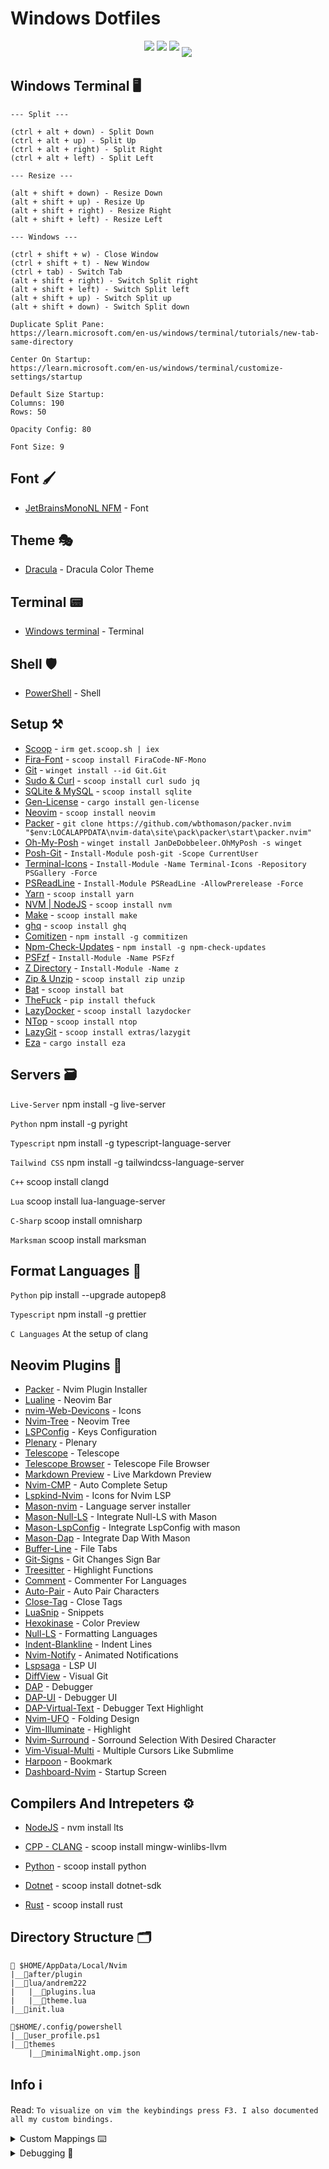 <h1>Windows Dotfiles</h1>

<p align='center'>
<img style='padding-bottom:10px' src="doc/Terminal-Preview_1.png">
<img style='padding-bottom:10px' src="doc/Terminal-Preview_2.png">
<img style='padding-bottom:10px' src="doc/Terminal-Preview_3.png">
<img src="doc/Terminal-Preview_4.png">
</p>

<h2>Windows Terminal 🖥️</h2>

```
--- Split ---

(ctrl + alt + down) - Split Down
(ctrl + alt + up) - Split Up
(ctrl + alt + right) - Split Right
(ctrl + alt + left) - Split Left
```

```
--- Resize ---

(alt + shift + down) - Resize Down
(alt + shift + up) - Resize Up
(alt + shift + right) - Resize Right
(alt + shift + left) - Resize Left
```

```
--- Windows ---

(ctrl + shift + w) - Close Window
(ctrl + shift + t) - New Window
(ctrl + tab) - Switch Tab
(alt + shift + right) - Switch Split right
(alt + shift + left) - Switch Split left
(alt + shift + up) - Switch Split up
(alt + shift + down) - Switch Split down
```

```
Duplicate Split Pane:
https://learn.microsoft.com/en-us/windows/terminal/tutorials/new-tab-same-directory

Center On Startup:
https://learn.microsoft.com/en-us/windows/terminal/customize-settings/startup

Default Size Startup:
Columns: 190
Rows: 50

Opacity Config: 80

Font Size: 9
```

<h2>Font 🖌️</h2>

- [JetBrainsMonoNL NFM](https://www.nerdfonts.com/font-downloads) - Font

<h2>Theme 🎭</h2>

- [Dracula](https://draculatheme.com/windows-terminal) - Dracula Color Theme

<h2>Terminal 📟</h2>

- [Windows terminal](https://apps.microsoft.com/store/detail/windows-terminal/9N0DX20HK701) - Terminal

<h2>Shell 🛡️</h2>

- [PowerShell](https://learn.microsoft.com/en-us/powershell/) - Shell

<h2>Setup ⚒️</h2>

- [Scoop](https://scoop.sh/) - `irm get.scoop.sh | iex`
- [Fira-Font](https://scoop.sh/#/apps?q=firacode&s=0&d=1&o=true) - `scoop install FiraCode-NF-Mono`
- [Git](https://git-scm.com/download/win) - `winget install --id Git.Git`
- [Sudo & Curl](https://scoop.sh/#/) - `scoop install curl sudo jq`
- [SQLite & MySQL](https://scoop.sh/#/apps?q=SQLITE&s=0&d=1&o=true) - `scoop install sqlite`
- [Gen-License](https://github.com/nexxeln/license-generatorhttps://github.com/nexxeln/license-generator) - `cargo install gen-license`
- [Neovim](https://scoop.sh/#/apps?q=neovim&s=0&d=1&o=true) - `scoop install neovim`
- [Packer](https://github.com/wbthomason/packer.nvim) - `git clone https://github.com/wbthomason/packer.nvim "$env:LOCALAPPDATA\nvim-data\site\pack\packer\start\packer.nvim"`
- [Oh-My-Posh](https://ohmyposh.dev/docs/installation/windows) - `winget install JanDeDobbeleer.OhMyPosh -s winget`
- [Posh-Git](https://www.powershellgallery.com/packages/posh-git) - `Install-Module posh-git -Scope CurrentUser`
- [Terminal-Icons](https://github.com/devblackops/Terminal-Icons) - `Install-Module -Name Terminal-Icons -Repository PSGallery -Force`
- [PSReadLine](https://github.com/PowerShell/PSReadLine) - `Install-Module PSReadLine -AllowPrerelease -Force`
- [Yarn](https://scoop.sh/#/) - `scoop install yarn`
- [NVM | NodeJS](https://scoop.sh/#/apps?q=nvm&s=0&d=1&o=true) - `scoop install nvm`
- [Make](https://scoop.sh/#/apps?q=make&s=0&d=1&o=true) - `scoop install make`
- [ghq](https://scoop.sh/#/apps?s=0&d=1&o=true&q=ghq) - `scoop install ghq`
- [Comitizen](https://github.com/streamich/git-cz) - `npm install -g commitizen`
- [Npm-Check-Updates](https://www.npmjs.com/package/npm-check-updates) - `npm install -g npm-check-updates`
- [PSFzf](https://github.com/kelleyma49/PSFzf) - `Install-Module -Name PSFzf`
- [Z Directory](https://www.powershellgallery.com/packages/z/1.1.13) - `Install-Module -Name z`
- [Zip & Unzip](https://scoop.sh/#/) - `scoop install zip unzip`
- [Bat](https://scoop.sh/#/apps?q=bat) - `scoop install bat`
- [TheFuck](https://github.com/nvbn/thefuck#installation) - `pip install thefuck`
- [LazyDocker](https://scoop.sh/#/apps?q=lazydocker) - `scoop install lazydocker`
- [NTop](https://scoop.sh/#/apps?q=ntop) - `scoop install ntop`
- [LazyGit](https://scoop.sh/#/apps?q=lazygit) - `scoop install extras/lazygit`
- [Eza](https://github.com/eza-community/eza) - `cargo install eza`

<h2>Servers 🗃️</h2>

`Live-Server` npm install -g live-server

`Python` npm install -g pyright

`Typescript` npm install -g typescript-language-server

`Tailwind CSS` npm install -g tailwindcss-language-server

`C++` scoop install clangd

`Lua` scoop install lua-language-server

`C-Sharp` scoop install omnisharp

`Marksman` scoop install marksman

<h2>Format Languages 📄</h2>

`Python` pip install --upgrade autopep8

`Typescript` npm install -g prettier

`C Languages` At the setup of clang

<h2>Neovim Plugins 📲</h2>

- [Packer](https://github.com/wbthomason/packer.nvim) - Nvim Plugin Installer
- [Lualine](https://github.com/nvim-lualine/lualine.nvim) - Neovim Bar
- [nvim-Web-Devicons](https://github.com/kyazdani42/nvim-web-devicons) - Icons
- [Nvim-Tree](https://github.com/kyazdani42/nvim-tree.lua) - Neovim Tree
- [LSPConfig](https://github.com/neovim/nvim-lspconfig) - Keys Configuration
- [Plenary](https://github.com/nvim-lua/plenary.nvim) - Plenary
- [Telescope](https://github.com/nvim-telescope/telescope.nvim) - Telescope
- [Telescope Browser](https://github.com/nvim-telescope/telescope-file-browser.nvim) - Telescope File Browser
- [Markdown Preview](https://github.com/iamcco/markdown-preview.nvim) - Live Markdown Preview
- [Nvim-CMP](https://github.com/hrsh7th/nvim-cmp) - Auto Complete Setup
- [Lspkind-Nvim](https://github.com/onsails/lspkind.nvim) - Icons for Nvim LSP
- [Mason-nvim](https://github.com/williamboman/mason.nvim) - Language server installer
- [Mason-Null-LS](https://github.com/jay-babu/mason-null-ls.nvim) - Integrate Null-LS with Mason
- [Mason-LspConfig](https://github.com/williamboman/mason-lspconfig.nvim) - Integrate LspConfig with mason 
- [Mason-Dap](https://github.com/jay-babu/mason-nvim-dap.nvim) - Integrate Dap With Mason
- [Buffer-Line](https://github.com/akinsho/bufferline.nvim) - File Tabs
- [Git-Signs](https://github.com/lewis6991/gitsigns.nvim) - Git Changes Sign Bar
- [Treesitter](https://github.com/nvim-treesitter/nvim-treesitter) - Highlight Functions
- [Comment](https://github.com/numToStr/Comment.nvim) - Commenter For Languages
- [Auto-Pair](https://github.com/jiangmiao/auto-pairs) - Auto Pair Characters
- [Close-Tag](https://github.com/windwp/nvim-ts-autotag) - Close Tags
- [LuaSnip](https://github.com/L3MON4D3/LuaSnip) - Snippets
- [Hexokinase](https://github.com/RRethy/vim-hexokinase) - Color Preview
- [Null-LS](https://github.com/jose-elias-alvarez/null-ls.nvim) - Formatting Languages
- [Indent-Blankline](https://github.com/lukas-reineke/indent-blankline.nvim) - Indent Lines
- [Nvim-Notify](https://github.com/rcarriga/nvim-notify) - Animated Notifications
- [Lspsaga](https://github.com/glepnir/lspsaga.nvim) - LSP UI
- [DiffView](https://github.com/sindrets/diffview.nvim) - Visual Git
- [DAP](https://github.com/mfussenegger/nvim-dap) - Debugger
- [DAP-UI](https://github.com/rcarriga/nvim-dap-ui) - Debugger UI
- [DAP-Virtual-Text](https://github.com/theHamsta/nvim-dap-virtual-text) - Debugger Text Highlight
- [Nvim-UFO](https://github.com/kevinhwang91/nvim-ufo) - Folding Design
- [Vim-Illuminate](https://github.com/RRethy/vim-illuminate) - Highlight
- [Nvim-Surround](https://github.com/kylechui/nvim-surround) - Sorround Selection With Desired Character
- [Vim-Visual-Multi](https://github.com/mg979/vim-visual-multi) - Multiple Cursors Like Submlime
- [Harpoon](https://github.com/ThePrimeagen/harpoon) - Bookmark
- [Dashboard-Nvim](https://github.com/nvimdev/dashboard-nvim) - Startup Screen

<h2>Compilers And Intrepeters ⚙️</h2>

- [NodeJS](https://github.com/nvm-sh/nvm) - nvm install lts

- [CPP - CLANG](https://scoop.sh/#/apps?q=llvm&s=0&d=1&o=true) - scoop install mingw-winlibs-llvm

- [Python](https://scoop.sh/#/apps?q=python) - scoop install python

- [Dotnet](https://scoop.sh/#/apps?s=0&d=1&o=true&q=dotnet) - scoop install dotnet-sdk

- [Rust](https://scoop.sh/#/apps?q=rust) - scoop install rust

<h2>Directory Structure 🗂️</h2>

```
📂 $HOME/AppData/Local/Nvim
|__📂after/plugin
|__📂lua/andrem222
|   |__📄plugins.lua
|   |__📄theme.lua
|__📄init.lua

📂$HOME/.config/powershell
|__📄user_profile.ps1
|__📂themes
    |__📄minimalNight.omp.json
```

<h2>Info ℹ️</h2>

Read: `To visualize on vim the keybindings press F3. I also documented all my custom bindings.`

<details>

<summary>Custom Mappings ⌨️</summary>

`\ + f` - Telescope Find Files

`\ + r` - Telescope Live Grep

`\ + \ + \` - Telescope Buffers

`\ + t` - Telescope

`\ + r` - Telescope Resume Search

`\ + w` - Telescope Diagnostics

`F2` - Telescope Help Tags

`F3` - Telescope Keymaps

`F5` - Lsp Status

`F6` - Null-LS Status

`\ + p + w` - Markdown Preview Toggle

`Ctrl - s` - Save

`Ctrl - Alt - s` Save All

`Alt - w` - Save And Quit All

`Alt - q` - Force Quit

`Ctrl - Alt - q` - Force Quit All

`Alt - Up` - Move Line | Block up

`Alt - Down` - Move Line | Block Down

`Alt - Left` - Move Line | Block Left

`Alt - Right` - Move Line | Block Right

`Shift - f` - Format

`\ + p + c` - Color Picker

`f` - Lspsaga Hover Doc

`g + d` - lspsaga Finder

`g + p` - Lspsaga Code Actions

`Ctrl - j` - Lspsaga Jump Diagnostic Forward

`Ctrl - Shift- j` - Lspsaga Jump Diagnostic Reverse

`g - l` - Lspsaga Line Diagnostic

`g + r` - Lspsaga Rename

`Ctrl - Alt - k` - Increase Pane Vertical

`Ctrl - Alt - i` - Decrease Pane Vertical

`Ctrl - Alt - l` - Increase Pane Horizontal

`Ctrl - Alt - j` - Decrease Pane Horizontal

`Alt - Shift - i` - Pane Move Up

`Alt - Shift - k` - Pane Move Down

`Alt - Shift - j` - Pane Move Left

`Alt - Shift - l` - Pane Move Right

`F9` - Debugger Continue

`F10` - Debugger Step Over

`F11` - Debugger Step Into

`F12` - Debugger Step Out

`b` - Debugger Breakpoint

`B` - Debugger Breakpoint With Conditions

`l + p` - Debugger Breakpoint With Log Message

`d + r` - Debugger Toggle

`\ + g` - Git Diff Preview

`Shift - g` - Git Toggle Diff Preference

`=` - Open Fold

`-` - Close Fold

`+` - Open All Folds

`_` - Close All Folds

`CTRL - /` - Comment Line In Line

`CTRL - Alt - /` - Comment BLock

`CTRL - Shift - a` - Select All

`CTRL - p` - Add Cursor At Current Position

`CTRL - h` - Open Harpoon UI

`K` - Save Harpoon Mark
</details>

<details>
<summary>Debugging 🐞</summary>

Problem: `Icons are not showing completly`

Fix:
```
Some fonts do not work well with some color themes and can cause that issue or the terminal. 
You have to try until you find the right font, switch the theme, terminal or make tweaks by yourself. Generaly fonts ending with mono work.
```
problem: `Transparency Not Available`

Fix: 
```
Check you enabled transparency in the temrinal. If you still encounter
problems then you probably have to enable it from your nvim configuration.
Dracula theme transparency is not sufficient so some tweaks are requried.
For example:
                colors = { bg = "NONE" },
                transparent_bg = true,
                show_end_of_buffer = true,
                overrides = {
                    EndOfBuffer = { fg = "#282A36" }
                },

This will disable the background from dracula so transparency can be seen.
```

Problem: `C-Sharp not running`

Fix: `You are required to create a project for it to work`

Problem: `Customize format`

Fix:
```
Look for the documentation to make the changes on the CLI.

For clang-format: https://clang.llvm.org/docs/ClangFormat.html
For prettier: https://prettier.io/docs/en/options.html#vue-files-script-and-style-tags-indentation
```

Problem: `Commitizen opening editor instead of commit options`

Fix:
```
Friendly setup for commitizen globally:
npm install -g commitizen cz-conventional-changelog && echo '{ "path": "cz-conventional-changelog" }' > ~/.czrc
```

Problem: `Scoop buckets wont update`

Fix:
```
scoop config SCOOP_BRANCH master
scoop update
```

</details>
